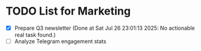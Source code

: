 # TODO List for Marketing

- [x] Prepare Q3 newsletter  (Done at Sat Jul 26 23:01:13 2025: No actionable real task found.)
- [ ] Analyze Telegram engagement stats